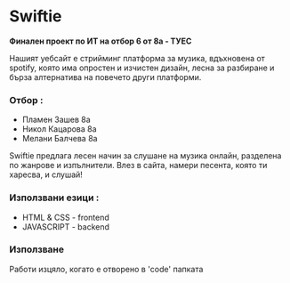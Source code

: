 # Swiftie
**Финален проект по ИТ на отбор 6 от 8а - ТУЕС**

Нашият уебсайт е стрийминг платформа за музика, вдъхновена от spotify, която има опростен и изчистен дизайн, лесна за разбиране и бърза алтернатива на повечето други платформи.

### Отбор :
  * Пламен Зашев 8а
  * Никол Кацарова 8а
  * Мелани Балчева 8а

Swiftie предлага лесен начин за слушане на музика онлайн, разделена по жанрове и изпълнители.
Влез в сайта, намери песента, която ти харесва, и слушай!

### Използвани езици :
  - HTML & CSS - frontend
  - JAVASCRIPT - backend

### Използване
Работи изцяло, когато е отворено в 'code' папката
